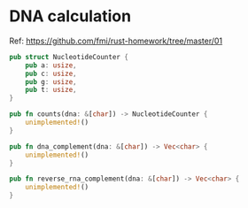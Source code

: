 # DNA calculation

Ref: https://github.com/fmi/rust-homework/tree/master/01

```rust
pub struct NucleotideCounter {
    pub a: usize,
    pub c: usize,
    pub g: usize,
    pub t: usize,
}

pub fn counts(dna: &[char]) -> NucleotideCounter {
    unimplemented!()
}

pub fn dna_complement(dna: &[char]) -> Vec<char> {
    unimplemented!()
}

pub fn reverse_rna_complement(dna: &[char]) -> Vec<char> {
    unimplemented!()
}
```


